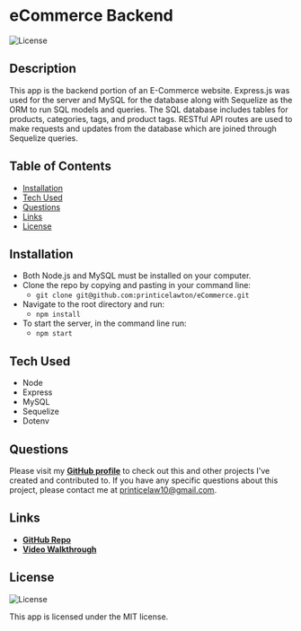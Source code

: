 # eCommerce Backend

![License](https://img.shields.io/badge/License%3A-MIT-green.svg)

## Description
This app is the backend portion of an E-Commerce website. Express.js was used for the server and MySQL for the database along with Sequelize as the ORM to run SQL models and queries.
The SQL database includes tables for products, categories, tags, and product tags. RESTful API routes are used to make requests and updates from the database which are joined through Sequelize queries.

## Table of Contents
- [Installation](#installation)
- [Tech Used](#tech-used)
- [Questions](#questions)
- [Links](#links)
- [License](#license) 

## Installation
- Both Node.js and MySQL must be installed on your computer.
- Clone the repo by copying and pasting in your command line: 
  - `git clone git@github.com:printicelawton/eCommerce.git`
- Navigate to the root directory and run: 
  - `npm install`
- To start the server, in the command line run: 
  - `npm start`

## Tech Used
- Node
- Express
- MySQL
- Sequelize
- Dotenv

## Questions
Please visit my **[GitHub profile](https://github.com/printicelawton/)** to check out this and other projects I've created and contributed to.
If you have any specific questions about this project, please contact me at <printicelaw10@gmail.com>.

## Links
- **[GitHub Repo](https://github.com/printicelaw10/eCommerce)**
- **[Video Walkthrough](https://drive.google.com/file/d/1aGgXZqMSke0a-EXT3zCncm3080TtxUTE/view)**

## License
![License](https://img.shields.io/badge/License%3A-MIT-green.svg)

This app is licensed under the MIT license.
